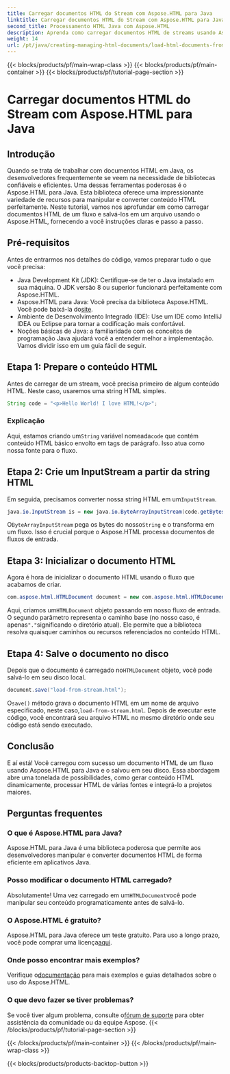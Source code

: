 ```yaml
---
title: Carregar documentos HTML do Stream com Aspose.HTML para Java
linktitle: Carregar documentos HTML do Stream com Aspose.HTML para Java
second_title: Processamento HTML Java com Aspose.HTML
description: Aprenda como carregar documentos HTML de streams usando Aspose.HTML para Java. Este guia fornece um tutorial passo a passo para manipulação HTML sem interrupções.
weight: 14
url: /pt/java/creating-managing-html-documents/load-html-documents-from-stream/
---
```


{{< blocks/products/pf/main-wrap-class >}}
{{< blocks/products/pf/main-container >}}
{{< blocks/products/pf/tutorial-page-section >}}

# Carregar documentos HTML do Stream com Aspose.HTML para Java

## Introdução
Quando se trata de trabalhar com documentos HTML em Java, os desenvolvedores frequentemente se veem na necessidade de bibliotecas confiáveis e eficientes. Uma dessas ferramentas poderosas é o Aspose.HTML para Java. Esta biblioteca oferece uma impressionante variedade de recursos para manipular e converter conteúdo HTML perfeitamente. Neste tutorial, vamos nos aprofundar em como carregar documentos HTML de um fluxo e salvá-los em um arquivo usando o Aspose.HTML, fornecendo a você instruções claras e passo a passo.
## Pré-requisitos
Antes de entrarmos nos detalhes do código, vamos preparar tudo o que você precisa:
- Java Development Kit (JDK): Certifique-se de ter o Java instalado em sua máquina. O JDK versão 8 ou superior funcionará perfeitamente com Aspose.HTML.
-  Aspose.HTML para Java: Você precisa da biblioteca Aspose.HTML. Você pode baixá-la do[site](https://releases.aspose.com/html/java/).
- Ambiente de Desenvolvimento Integrado (IDE): Use um IDE como IntelliJ IDEA ou Eclipse para tornar a codificação mais confortável. 
- Noções básicas de Java: a familiaridade com os conceitos de programação Java ajudará você a entender melhor a implementação.
Vamos dividir isso em um guia fácil de seguir.
## Etapa 1: Prepare o conteúdo HTML
Antes de carregar de um stream, você precisa primeiro de algum conteúdo HTML. Neste caso, usaremos uma string HTML simples.
```java
String code = "<p>Hello World! I love HTML!</p>";
```
### Explicação
 Aqui, estamos criando um`String` variável nomeada`code` que contém conteúdo HTML básico envolto em tags de parágrafo. Isso atua como nossa fonte para o fluxo.
## Etapa 2: Crie um InputStream a partir da string HTML
 Em seguida, precisamos converter nossa string HTML em um`InputStream`.
```java
java.io.InputStream is = new java.io.ByteArrayInputStream(code.getBytes());
```

 O`ByteArrayInputStream` pega os bytes do nosso`String` e o transforma em um fluxo. Isso é crucial porque o Aspose.HTML processa documentos de fluxos de entrada.
## Etapa 3: Inicializar o documento HTML
Agora é hora de inicializar o documento HTML usando o fluxo que acabamos de criar.
```java
com.aspose.html.HTMLDocument document = new com.aspose.html.HTMLDocument(is, ".");
```

 Aqui, criamos um`HTMLDocument` objeto passando em nosso fluxo de entrada. O segundo parâmetro representa o caminho base (no nosso caso, é apenas`"."`significando o diretório atual). Ele permite que a biblioteca resolva quaisquer caminhos ou recursos referenciados no conteúdo HTML.
## Etapa 4: Salve o documento no disco
 Depois que o documento é carregado no`HTMLDocument` objeto, você pode salvá-lo em seu disco local.
```java
document.save("load-from-stream.html");
```

 O`save()` método grava o documento HTML em um nome de arquivo especificado, neste caso,`load-from-stream.html`. Depois de executar este código, você encontrará seu arquivo HTML no mesmo diretório onde seu código está sendo executado.
## Conclusão
E aí está! Você carregou com sucesso um documento HTML de um fluxo usando Aspose.HTML para Java e o salvou em seu disco. Essa abordagem abre uma tonelada de possibilidades, como gerar conteúdo HTML dinamicamente, processar HTML de várias fontes e integrá-lo a projetos maiores.

## Perguntas frequentes
### O que é Aspose.HTML para Java?
Aspose.HTML para Java é uma biblioteca poderosa que permite aos desenvolvedores manipular e converter documentos HTML de forma eficiente em aplicativos Java.
### Posso modificar o documento HTML carregado?
 Absolutamente! Uma vez carregado em um`HTMLDocument`você pode manipular seu conteúdo programaticamente antes de salvá-lo.
### O Aspose.HTML é gratuito?
 Aspose.HTML para Java oferece um teste gratuito. Para uso a longo prazo, você pode comprar uma licença[aqui](https://purchase.aspose.com/buy).
### Onde posso encontrar mais exemplos?
 Verifique o[documentação](https://reference.aspose.com/html/java/) para mais exemplos e guias detalhados sobre o uso do Aspose.HTML.
### O que devo fazer se tiver problemas?
 Se você tiver algum problema, consulte o[fórum de suporte](https://forum.aspose.com/c/html/29) para obter assistência da comunidade ou da equipe Aspose.
{{< /blocks/products/pf/tutorial-page-section >}}

{{< /blocks/products/pf/main-container >}}
{{< /blocks/products/pf/main-wrap-class >}}

{{< blocks/products/products-backtop-button >}}

